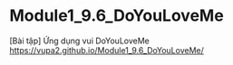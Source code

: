 # Module1_9.6_DoYouLoveMe
[Bài tập] Ứng dụng vui DoYouLoveMe\
https://vupa2.github.io/Module1_9.6_DoYouLoveMe/

